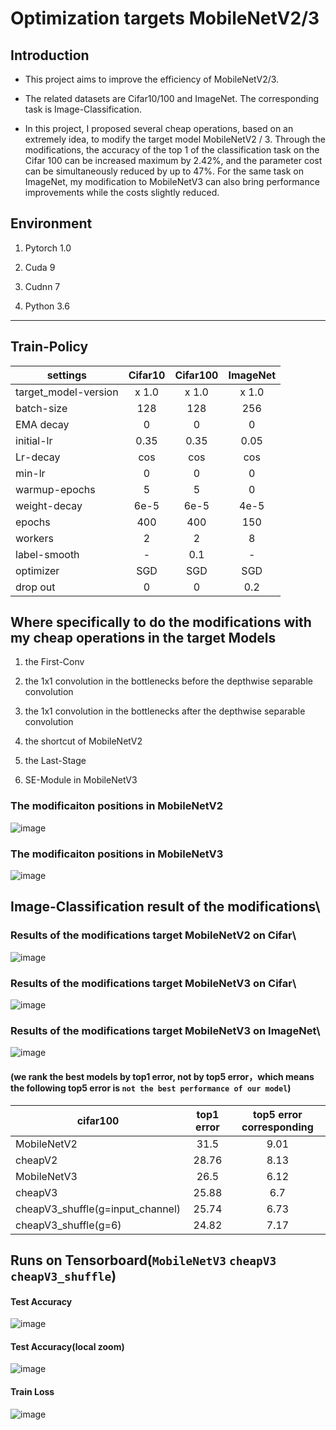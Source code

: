 # Optimization targets MobileNetV2/3

## Introduction

* This project aims to improve the efficiency of MobileNetV2/3.

- The related datasets are Cifar10/100 and ImageNet. The corresponding task is Image-Classification.

-  In this project, I proposed several cheap operations, based on an extremely idea, to modify the target model MobileNetV2 / 3. Through the modifications, the accuracy of the top 1 of the classification task on the Cifar 100 can be increased maximum by 2.42%, and the parameter cost can be simultaneously reduced by up to 47%. For the same task on ImageNet, my modification to MobileNetV3 can also bring performance improvements while the costs slightly reduced.


## Environment

1.  Pytorch 1.0

2.  Cuda 9

3.  Cudnn 7

4.  Python 3.6

***

## Train-Policy
 

|  settings   | Cifar10   | Cifar100  | ImageNet  |
| ---------- | :-----------:  | :-----------: | :-----------: |
| target_model-version   | x 1.0     | x 1.0     | x 1.0     |
| batch-size   | 128    | 128     | 256    |
| EMA decay   | 0    | 0     | 0     |
| initial-lr  | 0.35     | 0.35     | 0.05     |
| Lr-decay   | cos     | cos     | cos     |
| min-lr   | 0    | 0     | 0     |
| warmup-epochs   | 5     | 5     | 0     |
| weight-decay   | 6e-5     | 6e-5     | 4e-5     |
| epochs   | 400     | 400     | 150     |
| workers   | 2     | 2     | 8     |
| label-smooth   | -     | 0.1    | -     |
| optimizer   | SGD     | SGD     | SGD     |
| drop out   | 0     | 0     | 0.2    |


## Where specifically to do the modifications with my cheap operations in the target Models

1. the First-Conv

2. the 1x1 convolution in the bottlenecks before the depthwise separable convolution

3. the 1x1 convolution in the bottlenecks after the depthwise separable convolution

4. the shortcut of MobileNetV2

5. the Last-Stage

6. SE-Module in MobileNetV3

### The modificaiton positions in MobileNetV2
![image](https://github.com/kai-pixel/-Efficient-Operations-for-Lightweight-Deep-Neural-Networks/blob/master/IMG/target%20mobilenetv2.png)

### The modificaiton positions in MobileNetV3
![image](https://github.com/kai-pixel/-Efficient-Operations-for-Lightweight-Deep-Neural-Networks/blob/master/IMG/target%20mobilenetv3.png)

## Image-Classification result of the modifications\
### Results of the modifications target MobileNetV2 on Cifar\
![image](https://github.com/kai-pixel/-Efficient-Operations-for-Lightweight-Deep-Neural-Networks/blob/master/IMG/target%20mobilenetv3.png)
### Results of the modifications target MobileNetV3 on Cifar\
![image](https://github.com/kai-pixel/-Efficient-Operations-for-Lightweight-Deep-Neural-Networks/blob/master/IMG/target%20mobilenetv3.png)
### Results of the modifications target MobileNetV3 on ImageNet\
![image](https://github.com/kai-pixel/-Efficient-Operations-for-Lightweight-Deep-Neural-Networks/blob/master/IMG/target%20mobilenetv3.png)

#### (we rank the best models by top1 error, not by top5 error，which means the following top5 error is `not the best performance of our model`)

|  cifar100   | top1 error   | top5 error  corresponding  |
| ---------- | :-----------:  | :-----------: |
| MobileNetV2   | 31.5     | 9.01     |
| cheapV2     | 28.76     | 8.13     |
| MobileNetV3     | 26.5    | 6.12    |
| cheapV3     | 25.88     | 6.7    |
| cheapV3_shuffle(g=input_channel)     | 25.74   | 6.73    |
| cheapV3_shuffle(g=6)     | 24.82  | 7.17   |

## Runs on Tensorboard(`MobileNetV3` `cheapV3` `cheapV3_shuffle`)

#### Test Accuracy
![image](https://github.com/kai-pixel/-Efficient-Operations-for-Lightweight-Deep-Neural-Networks/blob/master/IMG/Test%20Accuracy(cifar100).png)

#### Test Accuracy(local zoom)
![image](https://github.com/kai-pixel/-Efficient-Operations-for-Lightweight-Deep-Neural-Networks/blob/master/IMG/local%20zoom%20to%20the%20Test%20Accuracy.png)

#### Train Loss
![image](https://github.com/kai-pixel/-Efficient-Operations-for-Lightweight-Deep-Neural-Networks/blob/master/IMG/Train%20Loss(cifar100).png)
